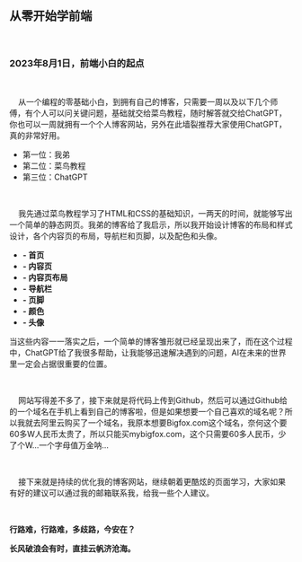 ## 从零开始学前端

&nbsp;

### 2023年8月1日，前端小白的起点 

&nbsp;

&nbsp;&nbsp;&nbsp;&nbsp;从一个编程的零基础小白，到拥有自己的博客，只需要一周以及以下几个师傅，有个人可以问关键问题，基础就交给菜鸟教程，随时解答就交给ChatGPT，你也可以一周就拥有一个个人博客网站，另外在此墙裂推荐大家使用ChatGPT，真的非常好用。

- 第一位：我弟
- 第二位：菜鸟教程
- 第三位：ChatGPT

&nbsp;

&nbsp;&nbsp;&nbsp;&nbsp;我先通过菜鸟教程学习了HTML和CSS的基础知识，一两天的时间，就能够写出一个简单的静态网页。我弟的博客给了我启示，所以我开始设计博客的布局和样式设计，各个内容页的布局，导航栏和页脚，以及配色和头像。

- **- 首页**
- **- 内容页**
- **- 内容页布局**
- **- 导航栏**
- **- 页脚**
- **- 颜色**
- **- 头像**

当这些内容一一落实之后，一个简单的博客雏形就已经呈现出来了，而在这个过程中，ChatGPT给了我很多帮助，让我能够迅速解决遇到的问题，AI在未来的世界里一定会占据很重要的位置。

&nbsp;

&nbsp;&nbsp;&nbsp;&nbsp;网站写得差不多了，接下来就是将代码上传到Github，然后可以通过Github给的一个域名在手机上看到自己的博客啦，但是如果想要一个自己喜欢的域名呢？所以我就去阿里云购买了一个域名，我原本想要Bigfox.com这个域名，奈何这个要60多W人民币太贵了，所以只能买mybigfox.com，这个只需要60多人民币，少了个W...一个字母值万金呐...

&nbsp;

&nbsp;&nbsp;&nbsp;&nbsp;接下来就是持续的优化我的博客网站，继续朝着更酷炫的页面学习，大家如果有好的建议可以通过我的邮箱联系我，给我一些个人建议。

&nbsp;

**行路难，行路难，多歧路，今安在？**


**长风破浪会有时，直挂云帆济沧海。**

&nbsp;

